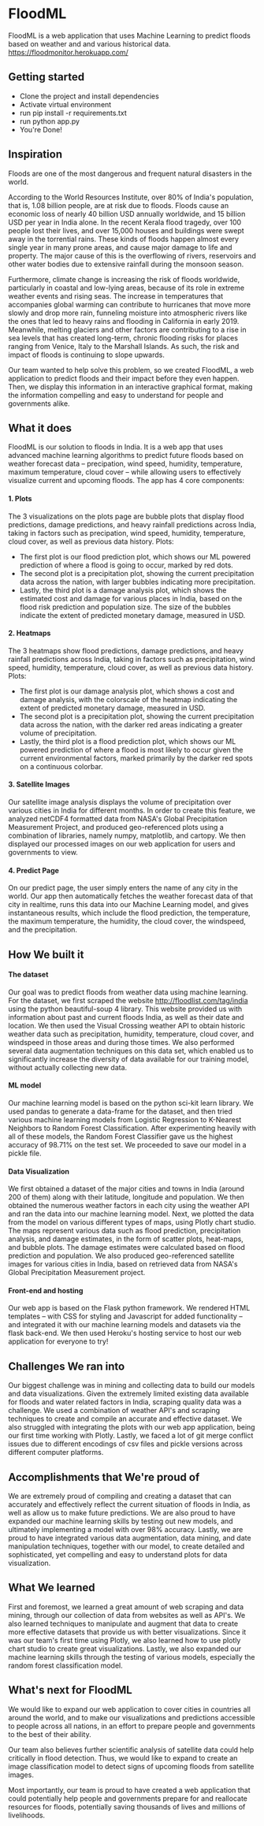 # FloodML
FloodML is a web application that uses Machine Learning to predict floods based on weather and and various historical data.
https://floodmonitor.herokuapp.com/

## Getting started
- Clone the project and install dependencies
- Activate virtual environment
- run pip install -r requirements.txt
- run python app.py
- You're Done!


## Inspiration
Floods are one of the most dangerous and frequent natural disasters in the world.

According to the World Resources Institute, over 80% of India's population, that is, 1.08 billion people, are at risk due to floods. Floods cause an economic loss of nearly 40 billion USD annually worldwide, and 15 billion USD per year in India alone. In the recent Kerala flood tragedy, over 100 people lost their lives, and over 15,000 houses and buildings were swept away in the torrential rains. These kinds of floods happen almost every single year in many prone areas, and cause major damage to life and property. The major cause of this is the overflowing of rivers, reservoirs and other water bodies due to extensive rainfall during the monsoon season.

Furthermore, climate change is increasing the risk of floods worldwide, particularly in coastal and low-lying areas, because of its role in extreme weather events and rising seas. The increase in temperatures that accompanies global warming can contribute to hurricanes that move more slowly and drop more rain, funneling moisture into atmospheric rivers like the ones that led to heavy rains and flooding in California in early 2019. Meanwhile, melting glaciers and other factors are contributing to a rise in sea levels that has created long-term, chronic flooding risks for places ranging from Venice, Italy to the Marshall Islands. As such, the risk and impact of floods is continuing to slope upwards.

Our team wanted to help solve this problem, so we created FloodML, a web application to predict floods and their impact before they even happen. Then, we display this information in an interactive graphical format, making the information compelling and easy to understand for people and governments alike.
  
## What it does
FloodML is our solution to floods in India. It is a web app that uses advanced machine learning algorithms to predict future floods based on weather forecast data – precipation, wind speed, humidity, temperature, maximum temperature, cloud cover – while allowing users to effectively visualize current and upcoming floods. The app has 4 core components:

#### 1. Plots
The 3 visualizations on the plots page are bubble plots that display flood predictions, damage predictions, and heavy rainfall predictions across India, taking in factors such as precipation, wind speed, humidity, temperature, cloud cover, as well as previous data history. Plots:
* The first plot is our flood prediction plot, which shows our ML powered prediction of where a flood is going to occur, marked by red dots.
* The second plot is a precipitation plot, showing the current precipitation data across the nation, with larger bubbles indicating more precipitation.
* Lastly, the third plot is a damage analysis plot, which shows the estimated cost and damage for various places in India, based on the flood risk prediction and population size. The size of the bubbles indicate the extent of predicted monetary damage, measured in USD.

#### 2. Heatmaps
The 3 heatmaps show flood predictions, damage predictions, and heavy rainfall predictions across India, taking in factors such as precipitation, wind speed, humidity, temperature, cloud cover, as well as previous data history. Plots:
* The first plot is our damage analysis plot, which shows a cost and damage analysis, with the colorscale of the heatmap indicating the extent of predicted monetary damage, measured in USD.
* The second plot is a precipitation plot, showing the current precipitation data across the nation, with the darker red areas indicating a greater volume of precipitation.
* Lastly, the third plot is a flood prediction plot, which shows our ML powered prediction of where a flood is most likely to occur given the current environmental factors, marked primarily by the darker red spots on a continuous colorbar.

#### 3. Satellite Images
Our satellite image analysis displays the volume of precipitation over various cities in India for different months. In order to create this feature, we analyzed netCDF4 formatted data from NASA's Global Precipitation Measurement Project, and produced geo-referenced plots using a combination of libraries, namely numpy, matplotlib, and cartopy. We then displayed our processed images on our web application for users and governments to view.

#### 4. Predict Page
On our predict page, the user simply enters the name of any city in the world. Our app then automatically fetches the weather forecast data of that city in realtime, runs this data into our Machine Learning model, and gives instantaneous results, which include the flood prediction, the temperature, the maximum temperature, the humidity, the cloud cover, the windspeed, and the precipitation.

## How We built it
#### The dataset
Our goal was to predict floods from weather data using machine learning. For the dataset, we first scraped the website http://floodlist.com/tag/india using the python beautiful-soup 4 library. This website provided us with information about past and current floods India, as well as their date and location. We then used the Visual Crossing weather API to obtain historic weather data such as precipitation, humidity, temperature, cloud cover, and windspeed in those areas and during those times. We also performed several data augmentation techniques on this data set, which enabled us to significantly increase the diversity of data available for our training model, without actually collecting new data.

#### ML model
Our machine learning model is based on the python sci-kit learn library. We used pandas to generate a data-frame for the dataset, and then tried various machine learning models from Logistic Regression to K-Nearest Neighbors to Random Forest Classification. After experimenting heavily with all of these models, the Random Forest Classifier gave us the highest accuracy of 98.71% on the test set. We proceeded to save our model in a pickle file.

#### Data Visualization
We first obtained a dataset of the major cities and towns in India (around 200 of them) along with their latitude, longitude and population. We then obtained the numerous weather factors in each city using the weather API and ran the data into our machine learning model. Next, we plotted the data from the model on various different types of maps, using Plotly chart studio. The maps represent various data such as flood prediction, precipitation analysis, and damage estimates, in the form of scatter plots, heat-maps, and bubble plots. The damage estimates were calculated based on flood prediction and population. We also produced geo-referenced satellite images for various cities in India, based on retrieved data from NASA's Global Precipitation Measurement project.

#### Front-end and hosting
Our web app is based on the Flask python framework. We rendered HTML templates – with CSS for styling and Javascript for added functionality – and integrated it with our machine learning models and datasets via the flask back-end. We then used Heroku's hosting service to host our web application for everyone to try! 

## Challenges We ran into
Our biggest challenge was in mining and collecting data to build our models and data visualizations. Given the extremely limited existing data available for floods and water related factors in India, scraping quality data was a challenge. We used a combination of weather API's and scraping techniques to create and compile an accurate and effective dataset. We also struggled with integrating the plots with our web app application, being our first time working with Plotly. Lastly, we faced a lot of git merge conflict issues due to different encodings of csv files and pickle versions across different computer platforms.

## Accomplishments that We're proud of
We are extremely proud of compiling and creating a dataset that can accurately and effectively reflect the current situation of floods in India, as well as allow us to make future predictions. We are also proud to have expanded our machine learning skills by testing out new models, and ultimately implementing a model with over 98% accuracy. Lastly, we are proud to have integrated various data augmentation, data mining, and date manipulation techniques, together with our model, to create detailed and sophisticated, yet compelling and easy to understand plots for data visualization.

## What We learned
First and foremost, we learned a great amount of web scraping and data mining, through our collection of data from websites as well as API's. We also learned techniques to manipulate and augment that data to create more effective datasets that provide us with better visualizations. Since it was our team's first time using Plotly, we also learned how to use plotly chart studio to create great visualizations. Lastly, we also expanded our machine learning skills through the testing of various models, especially the random forest classification model.

## What's next for FloodML
We would like to expand our web application to cover cities in countries all around the world, and to make our visualizations and predictions accessible to people across all nations, in an effort to prepare people and governments to the best of their ability.

Our team also believes further scientific analysis of satellite data could help critically in flood detection. Thus, we would like to expand to create an image classification model to detect signs of upcoming floods from satellite images.

Most importantly, our team is proud to have created a web application that could potentially help people and governments prepare for and reallocate resources for floods, potentially saving thousands of lives and millions of livelihoods.
